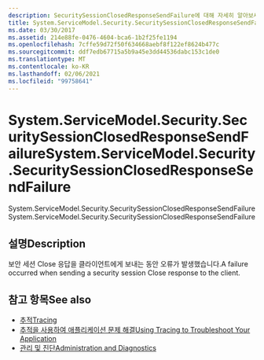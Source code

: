 ```yaml
---
description: SecuritySessionClosedResponseSendFailure에 대해 자세히 알아보세요.
title: System.ServiceModel.Security.SecuritySessionClosedResponseSendFailure
ms.date: 03/30/2017
ms.assetid: 214e88fe-0476-4604-bca6-1b2f25fe1194
ms.openlocfilehash: 7cffe59d72f50f634668aebf8f122ef8624b477c
ms.sourcegitcommit: ddf7edb67715a5b9a45e3dd44536dabc153c1de0
ms.translationtype: MT
ms.contentlocale: ko-KR
ms.lasthandoff: 02/06/2021
ms.locfileid: "99758641"
---
```

# <a name="systemservicemodelsecuritysecuritysessionclosedresponsesendfailure"></a><span data-ttu-id="b5451-103">System.ServiceModel.Security.SecuritySessionClosedResponseSendFailure</span><span class="sxs-lookup"><span data-stu-id="b5451-103">System.ServiceModel.Security.SecuritySessionClosedResponseSendFailure</span></span>

<span data-ttu-id="b5451-104">System.ServiceModel.Security.SecuritySessionClosedResponseSendFailure</span><span class="sxs-lookup"><span data-stu-id="b5451-104">System.ServiceModel.Security.SecuritySessionClosedResponseSendFailure</span></span>  
  
## <a name="description"></a><span data-ttu-id="b5451-105">설명</span><span class="sxs-lookup"><span data-stu-id="b5451-105">Description</span></span>  

 <span data-ttu-id="b5451-106">보안 세션 Close 응답을 클라이언트에게 보내는 동안 오류가 발생했습니다.</span><span class="sxs-lookup"><span data-stu-id="b5451-106">A failure occurred when sending a security session Close response to the client.</span></span>  
  
## <a name="see-also"></a><span data-ttu-id="b5451-107">참고 항목</span><span class="sxs-lookup"><span data-stu-id="b5451-107">See also</span></span>

- [<span data-ttu-id="b5451-108">추적</span><span class="sxs-lookup"><span data-stu-id="b5451-108">Tracing</span></span>](index.md)
- [<span data-ttu-id="b5451-109">추적을 사용하여 애플리케이션 문제 해결</span><span class="sxs-lookup"><span data-stu-id="b5451-109">Using Tracing to Troubleshoot Your Application</span></span>](using-tracing-to-troubleshoot-your-application.md)
- [<span data-ttu-id="b5451-110">관리 및 진단</span><span class="sxs-lookup"><span data-stu-id="b5451-110">Administration and Diagnostics</span></span>](../index.md)
